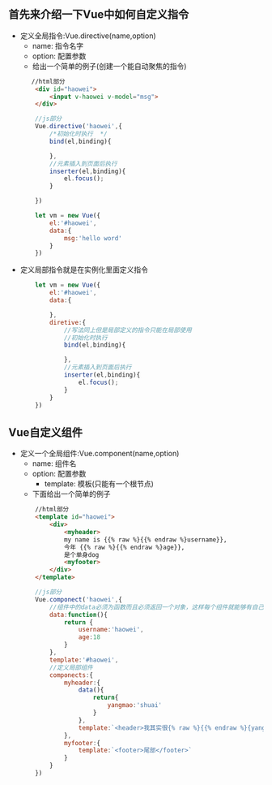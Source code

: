 ## 首先来介绍一下Vue中如何自定义指令

*  定义全局指令:Vue.directive(name,option)
    * name: 指令名字
    * option: 配置参数
    * 给出一个简单的例子(创建一个能自动聚焦的指令)
    ```html
       //html部分
        <div id="haowei">
            <input v-haowei v-model="msg">
        </div>
    ```
    ```js
        //js部分
        Vue.directive('haowei',{
            /*初始化时执行  */
            bind(el,binding){

            },
            //元素插入到页面后执行
            inserter(el,binding){
                el.focus();
            }

        })

        let vm = new Vue({
            el:'#haowei',
            data:{
                msg:'hello word'
            }
        })
    ```
* 定义局部指令就是在实例化里面定义指令
    ```js
        let vm = new Vue({
            el:'#haowei',
            data:{

            },
            diretive:{
                //写法同上但是局部定义的指令只能在局部使用
                //初始化时执行
                bind(el,binding){

                },
                //元素插入到页面后执行
                inserter(el,binding){
                    el.focus();
                }
            }
        })
    ```

## Vue自定义组件

* 定义一个全局组件:Vue.component(name,option)
    * name: 组件名
    * option: 配置参数
        * template: 模板(只能有一个根节点)
    * 下面给出一个简单的例子
    ```html
        //html部分
        <template id="haowei">
            <div>
                <myheader>
                my name is {{% raw %}{{% endraw %}username}},
                今年 {{% raw %}{{% endraw %}age}},
                是个单身dog
                <myfooter>
            </div>
        </template>
    ```
    ```js
        //js部分
        Vue.componect('haowei',{
            //组件中的data必须为函数而且必须返回一个对象，这样每个组件就能够有自己独立的data属性，如果data为一个对象的话每一个自定义的组件都共用一个对象一个改变会影响其他复用的组件导致无法实现复用
            data:function(){
                return {
                    username:'haowei',
                    age:18
                }
            },
            template:'#haowei',
            //定义局部组件
            componects:{
                myheader:{
                    data(){
                        return{
                            yangmao:'shuai'
                        }
                    },
                    template:`<header>我其实很{% raw %}{{% endraw %}{yangmao}}</header>;`
                },
                myfooter:{
                    template:`<footer>尾部</footer>`
                }
            }
        })
    ```